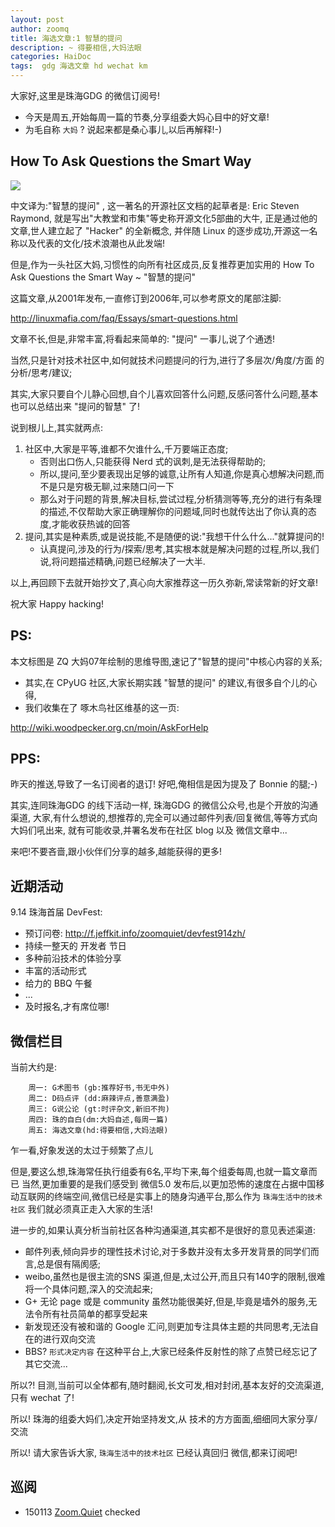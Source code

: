 ```yaml
---
layout: post
author: zoomq
title: 海选文章:1 智慧的提问
description: ~ 得要相信,大妈法眼
categories: HaiDoc
tags:  gdg 海选文章 hd wechat km
---
```


大家好,这里是珠海GDG 的微信订阅号!

- 今天是周五,开始每周一篇的节奏,分享组委大妈心目中的好文章!
- 为毛自称 `大妈` ? 说起来都是桑心事儿,以后再解释!-)


## How To Ask Questions the Smart Way

![](http://zoomq.qiniudn.com/ZHGDG/wechat/130816-hd1-questions4mind.png)

中文译为:"智慧的提问" ,
这一著名的开源社区文档的起草者是: Eric Steven Raymond, 就是写出"大教堂和市集"等史称开源文化5部曲的大牛,
正是通过他的文章,世人建立起了 "Hacker" 的全新概念,
并伴随 Linux 的逐步成功,开源这一名称以及代表的文化/技术浪潮也从此发端!

但是,作为一头社区大妈,习惯性的向所有社区成员,反复推荐更加实用的
How To Ask Questions the Smart Way ~ "智慧的提问"

这篇文章,从2001年发布,一直修订到2006年,可以参考原文的尾部注脚:

<!--more-->

http://linuxmafia.com/faq/Essays/smart-questions.html

文章不长,但是,非常丰富,将看起来简单的: "提问" 一事儿,说了个通透!

当然,只是针对技术社区中,如何就技术问题提问的行为,进行了多层次/角度/方面 的分析/思考/建议;

其实,大家只要自个儿静心回想,自个儿喜欢回答什么问题,反感问答什么问题,基本也可以总结出来 "提问的智慧" 了!

说到根儿上,其实就两点:

1. 社区中,大家是平等,谁都不欠谁什么,千万要端正态度;
    - 否则出口伤人,只能获得 Nerd 式的讽刺,是无法获得帮助的;
    - 所以,提问,至少要表现出足够的诚意,让所有人知道,你是真心想解决问题,而不是只是穷极无聊,过来随口问一下
    - 那么对于问题的背景,解决目标,尝试过程,分析猜测等等,充分的进行有条理的描述,不仅帮助大家正确理解你的问题域,同时也就传达出了你认真的态度,才能收获热诚的回答
1. 提问,其实是种素质,或是说技能,不是随便的说:"我想干什么什么..."就算提问的!
    - 认真提问,涉及的行为/探索/思考,其实根本就是解决问题的过程,所以,我们说,将问题描述精确,问题已经解决了一大半.


以上,再回顾下去就开始抄文了,真心向大家推荐这一历久弥新,常读常新的好文章!

祝大家 Happy hacking!


## PS:
本文标图是 ZQ 大妈07年绘制的思维导图,速记了"智慧的提问"中核心内容的关系;

- 其实,在 CPyUG 社区,大家长期实践 "智慧的提问" 的建议,有很多自个儿的心得,
- 我们收集在了 啄木鸟社区维基的这一页:

http://wiki.woodpecker.org.cn/moin/AskForHelp


## PPS:

昨天的推送,导致了一名订阅者的退订! 好吧,俺相信是因为提及了 Bonnie 的腿;-)

其实,连同珠海GDG 的线下活动一样, 珠海GDG 的微信公众号,也是个开放的沟通渠道,
大家,有什么想说的,想推荐的,完全可以通过邮件列表/回复微信,等等方式向大妈们吼出来,
就有可能收录,并署名发布在社区 blog 以及 微信文章中...

来吧!不要吝啬,跟小伙伴们分享的越多,越能获得的更多!


## 近期活动


9.14 珠海首届 DevFest:

- 预订问卷: http://f.jeffkit.info/zoomquiet/devfest914zh/     
- 持续一整天的 开发者 节日
- 多种前沿技术的体验分享
- 丰富的活动形式
- 给力的 BBQ 午餐
- ... 
- 及时报名,才有席位哪!


## 微信栏目
当前大约是: 

        周一: G术图书 (gb:推荐好书,书无中外)
        周二: D码点评 (dd:麻辣评点,善意满盈)
        周三: G说公论 (gt:时评杂文,新旧不拘)
        周四: 珠的自白(dm:大妈自述,每周一篇)
        周五: 海选文章(hd:得要相信,大妈法眼)

乍一看,好象发送的太过于频繁了点儿

但是,要这么想,珠海常任执行组委有6名,平均下来,每个组委每周,也就一篇文章而已
当然,更加重要的是我们感受到 微信5.0 发布后,以更加恐怖的速度在占据中国移动互联网的终端空间,微信已经是实事上的随身沟通平台,那么作为 `珠海生活中的技术社区` 我们就必须真正走入大家的生活!

进一步的,如果认真分析当前社区各种沟通渠道,其实都不是很好的意见表述渠道:

- 邮件列表,倾向异步的理性技术讨论,对于多数并没有太多开发背景的同学们而言,总是佷有隔阂感;
- weibo,虽然也是很主流的SNS 渠道,但是,太过公开,而且只有140字的限制,很难将一个具体问题,深入的交流起来;
- G+ 无论 page 或是 community 虽然功能很美好,但是,毕竟是墙外的服务,无法令所有社员简单的都享受起来
- 新发现还没有被和谐的 Google 汇问,则更加专注具体主题的共同思考,无法自在的进行双向交流
- BBS? `形式决定内容` 在这种平台上,大家已经条件反射性的除了点赞已经忘记了其它交流... 

所以?! 目测,当前可以全体都有,随时翻阅,长文可发,相对封闭,基本友好的交流渠道,只有 wechat 了!

所以! 珠海的组委大妈们,决定开始坚持发文,从 技术的方方面面,细细同大家分享/交流

所以! 请大家告诉大家,  `珠海生活中的技术社区` 已经认真回归 微信,都来订阅吧!


## 巡阅
- 150113 [Zoom.Quiet](http://zoomquiet.io/) checked




